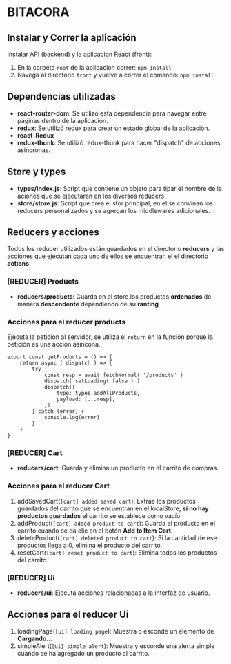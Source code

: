 # BITACORA

## Instalar y Correr la aplicación

Instalar API (backend) y la aplicacion React (front):

1. En la carpeta `root` de la aplicacion correr:
   `npm install`
2. Navega al directorio `front` y vuelve a correr el comando:
   `npm install`

## Dependencias utilizadas
- **react-router-dom**: Se utilizó esta dependencia para navegar entre páginas dentro de la aplicación.
- **redux**: Se utilizó redux para crear un estado global de la aplicación.
- **react-Redux**
- **redux-thunk**: Se utilizó redux-thunk para hacer "dispatch" de acciones asincronas.

## Store y types
 - **types/index.js**: Script que contiene un objeto para tipar el nombre de la aciones que se ejecutaran en los diversos reducers.
 - **store/store.js**: Script que crea el stor principal, en el se convinan los reducers personalizados y se agregan los middlewares adicionales.

## Reducers y acciones
Todos los reducer utilizados están guardados en el directorio **reducers** y las acciones que ejecutan cada uno de ellos
se encuentran el el directorio **actions**.

### [REDUCER] Products
- **reducers/products**: Guarda en el store los productos **ordenados** de manera **descendente** dependiendo de su **ranting**

### Acciones para el reducer products
Ejecuta la petición al servidor, se utiliza el `return` en la función porqué la petición es una acción asincona.
```
export const getProducts = () => {
    return async ( dispatch ) => {
        try {
            const resp = await fetchNormal( '/products' )
            dispatch( setLoading( false ) )
            dispatch({
                type: types.addAllProducts,
                payload: [...resp],
            })
        } catch (error) {
            console.log(error)
        }
    }
}
```
### [REDUCER] Cart
- **reducers/cart**: Guarda y elimina un producto en el carrito de compras.

### Acciones para el reducer Cart
1. addSavedCart(`[cart] added saved cart`): Extrae los productos guardados del carrito que se encuentran en el localStore, 
**si no hay productos guardados** el carrito se establece como vacío.
2. addProduct(`[cart] added product to cart`): Guarda el producto en el carrito cuando se da clic en el botón **Add to Item Cart**.
3. deleteProduct(`[cart] deleted product to cart`): Si la cantidad de ese productos llega a 0, elimina el producto del carrito.
3. resetCart(`[cart] reset product to cart`): Elimina todos los productos del carrito.

### [REDUCER] Ui 
- **reducers/ui**: Ejecuta acciones relacionadas a la interfaz de usuario.

## Acciones para el reducer Ui
1. loadingPage(`[ui] loading page`): Muestra o esconde un elemento de **Cargando...**
2. simpleAlert(`[ui] simple alert`): Muestra y esconde una alerta simple cuando se ha agregado un producto al carrito.

